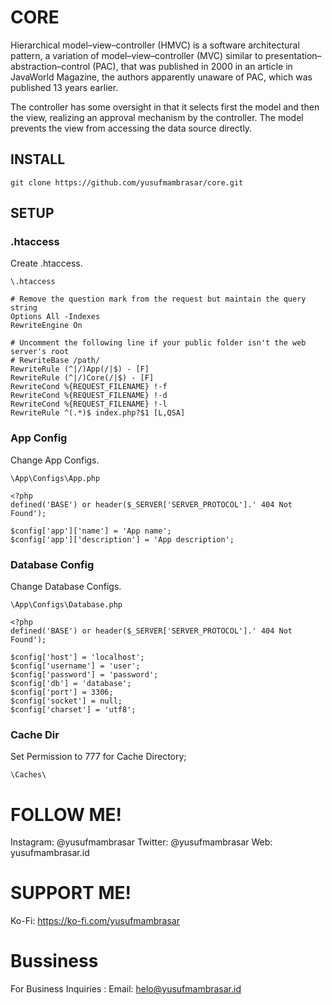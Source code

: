 # CORE

Hierarchical model–view–controller (HMVC) is a software architectural pattern, a variation of model–view–controller (MVC) similar to presentation–abstraction–control (PAC), that was published in 2000 in an article in JavaWorld Magazine, the authors apparently unaware of PAC, which was published 13 years earlier.

The controller has some oversight in that it selects first the model and then the view, realizing an approval mechanism by the controller. The model prevents the view from accessing the data source directly.

## INSTALL

```
git clone https://github.com/yusufmambrasar/core.git
```

## SETUP

### .htaccess ###

Create .htaccess.

```
\.htaccess
```

```
# Remove the question mark from the request but maintain the query string
Options All -Indexes
RewriteEngine On

# Uncomment the following line if your public folder isn't the web server's root
# RewriteBase /path/
RewriteRule (^|/)App(/|$) - [F]
RewriteRule (^|/)Core(/|$) - [F]
RewriteCond %{REQUEST_FILENAME} !-f
RewriteCond %{REQUEST_FILENAME} !-d
RewriteCond %{REQUEST_FILENAME} !-l
RewriteRule ^(.*)$ index.php?$1 [L,QSA]
```

### App Config ###

Change App Configs.

```
\App\Configs\App.php
```

```
<?php
defined('BASE') or header($_SERVER['SERVER_PROTOCOL'].' 404 Not Found');

$config['app']['name'] = 'App name';
$config['app']['description'] = 'App description';
```

### Database Config ###

Change Database Configs.

```
\App\Configs\Database.php
```

```
<?php
defined('BASE') or header($_SERVER['SERVER_PROTOCOL'].' 404 Not Found');

$config['host'] = 'localhost';
$config['username'] = 'user';
$config['password'] = 'password';
$config['db'] = 'database';
$config['port'] = 3306;
$config['socket'] = null;
$config['charset'] = 'utf8';
```

### Cache Dir ###

Set Permission to 777 for Cache Directory;

```
\Caches\
```

# FOLLOW ME! #
Instagram: @yusufmambrasar
Twitter: @yusufmambrasar
Web: yusufmambrasar.id

# SUPPORT ME! #
Ko-Fi: https://ko-fi.com/yusufmambrasar

# Bussiness #
For Business Inquiries :
Email: helo@yusufmambrasar.id
